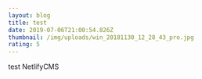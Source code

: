 ```yaml
---
layout: blog
title: test
date: 2019-07-06T21:00:54.826Z
thumbnail: /img/uploads/win_20181130_12_28_43_pro.jpg
rating: 5
---
```

test NetlifyCMS
